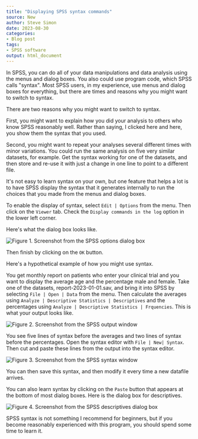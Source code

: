 ```yaml
---
title: "Displaying SPSS syntax commands"
source: New
author: Steve Simon
date: 2023-08-30
categories:
- Blog post
tags:
- SPSS software
output: html_document
---
```


In SPSS, you can do all of your data manipulations and data analysis using the menus and dialog boxes. You also could use program code, which SPSS calls "syntax". Most SPSS users, in my experience, use menus and dialog boxes for everything, but there are times and reasons why you might want to switch to syntax.

<!---more--->

There are two reasons why you might want to switch to syntax. 

First, you might want to explain how you did your analysis to others who know SPSS reasonably well. Rather than saying, I clicked here and here, you show them the syntax that you used.

Second, you might want to repeat your analyses several different times with minor variations. You could run the same analysis on five very similar datasets, for example. Get the syntax working for one of the datasets, and then store and re-use it with just a change in one line to point to a different file.

It's not easy to learn syntax on your own, but one feature that helps a lot is to have SPSS display the syntax that it generates internally to run the choices that you made from the menus and dialog boxes.

To enable the display of syntax, select ```Edit | Options``` from the menu. Then click on the ```Viewer``` tab. Check the ```Display commands in the log``` option in the lower left corner.

Here's what the dialog box looks like.

![Figure 1. Screenshot from the SPSS options dialog box](http://www.pmean.com/new-images/23/display-commands-01.png)

Then finish by clicking on the ```OK``` button.

Here's a hypothetical example of how you might use syntax.

You get monthly report on patients who enter your clinical trial and you want to display the average age and the percentage male and female. Take one of the datasets, report-2023-01-01.sav, and bring it into SPSS by selecting ```File | Open | Data``` from the menu. Then calculate the averages using ```Analyze | Descriptive Statistics | Descriptives``` and the percentages using ```Analyze | Descriptive Statistics | Frquencies```. This is what your output looks like.

![Figure 2. Screenshot from the SPSS output window](http://www.pmean.com/new-images/23/display-commands-02.png)

You see five lines of syntax before the averages and two lines of syntax before the percentages. Open the syntax editor with ```File | New| Syntax```. Then cut and paste these lines from the output into the syntax editor. 

![Figure 3. Screenshot from the SPSS syntax window](http://www.pmean.com/new-images/23/display-commands-03.png)

You can then save this syntax, and then modify it every time a new datafile arrives.

You can also learn syntax by clicking on the ```Paste``` button that appears at the bottom of most dialog boxes. Here is the dialog box for descriptives.

![Figure 4. Screenshot from the SPSS descriptives dialog box](http://www.pmean.com/new-images/23/display-commands-04.png)

SPSS syntax is not something I recommend for beginners, but if you become reasonably experienced with this program, you should spend some time to learn it.
